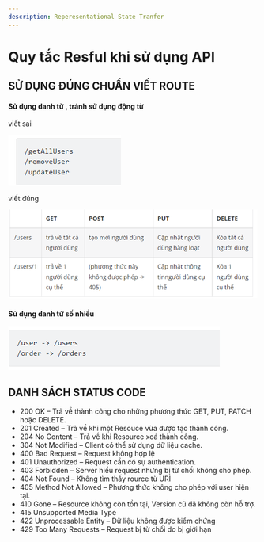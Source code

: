 ```yaml
---
description: Reperesentational State Tranfer
---
```


# Quy tắc Resful khi sử dụng API

## SỬ DỤNG ĐÚNG CHUẨN VIẾT ROUTE

#### Sử dụng danh từ , tránh sử dụng động từ

viết sai

![](.gitbook/assets/image%20%284%29.png)

viết đúng

![](.gitbook/assets/image%20%285%29.png)

#### Sử dụng danh từ số nhiều

![](.gitbook/assets/image%20%287%29.png)

## DANH SÁCH STATUS CODE



* 200 OK – Trả về thành công cho những phương thức GET, PUT, PATCH hoặc DELETE.
* 201 Created – Trả về khi một Resouce vừa được tạo thành công.
* 204 No Content – Trả về khi Resource xoá thành công.
* 304 Not Modified – Client có thể sử dụng dữ liệu cache.
* 400 Bad Request – Request không hợp lệ
* 401 Unauthorized – Request cần có sự authentication.
* 403 Forbidden – Server hiểu request nhưng bị từ chối không cho phép.
* 404 Not Found – Không tìm thấy rource từ URI
* 405 Method Not Allowed – Phương thức không cho phép với user hiện tại.
* 410 Gone – Resource không còn tồn tại, Version cũ đã không còn hỗ trợ.
* 415 Unsupported Media Type
* 422 Unprocessable Entity – Dữ liệu không được kiểm chứng
* 429 Too Many Requests – Request bị từ chối do bị giới hạn

